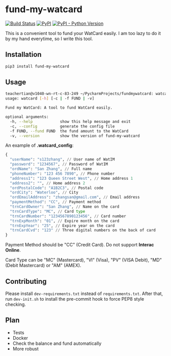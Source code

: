 # fund-my-watcard

[![Build Status](https://travis-ci.org/xingweitian/fund-my-watcard.svg?branch=master)](https://travis-ci.org/xingweitian/fund-my-watcard)
[![PyPI](https://img.shields.io/pypi/v/fund-my-watcard.svg)](https://pypi.org/project/fund-my-watcard)
[![PyPI - Python Version](https://img.shields.io/pypi/pyversions/fund-my-watcard.svg)](https://pypi.org/project/fund-my-watcard)

This is a convenient tool to fund your WatCard easily. I am too lazy to do it by my hand everytime, so I write this tool.

## Installation

```bash
pip3 install fund-my-watcard
```

## Usage

```bash
teachertian@v1040-wn-rt-c-83-249 ~/PycharmProjects/fundmywatcard: watcard
usage: watcard [-h] [-c | -f FUND | -v]

Fund my WatCard: A tool to fund WatCard easily.

optional arguments:
  -h, --help            show this help message and exit
  -c, --config          generate the config file
  -f FUND, --fund FUND  the fund amount to the WatCard
  -v, --version         show the version of fund-my-watcard

```

An example of **.watcard_config**:

```python
{
  "userName": "s123zhang", // User name of WatIM
  "password": "1234567", // Password of WatIM
  "ordName": "San Zhang", // Full name
  "phoneNumber": "123 456 7890", // Phone number
  "address1": "123 Queen Street West", // Home address 1
  "address2": "", // Home address 2
  "ordPostalCode": "A1B2C3", // Postal code
  "ordCity": "Waterloo", // City
  "ordEmailAddress": "zhangsan@gmail.com", // Email address
  "paymentMethod": "CC", // Payment method
  "trnCardOwner": "San Zhang", // Name on the card
  "trnCardType": "MC", // Card type
  "trnCardNumber": "1234567890123456", // Card number
  "trnExpMonth": "01", // Expire month on the card
  "trnExpYear": "25", // Expire year on the card
  "trnCardCvd": "123" // Three digital numbers on the back of card
}
```

Payment Method should be "CC" (Credit Card). Do not support **Interac Online**.

Card Type can be "MC" (Mastercard), "VI" (Visa), "PV" (VISA Debit), "MD" (Debit Mastercard) or "AM" (AMEX).

## Contributing

Please install `dev-requirements.txt` instead of `requirements.txt`. After that, run `dev-init.sh` to install the pre-commit hook to force PEP8 style checking.

## Plan

- Tests
- Docker
- Check the balance and fund automatically
- More robust
